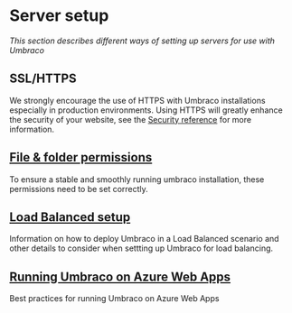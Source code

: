 # Server setup
*This section describes different ways of setting up servers for use with Umbraco*

## SSL/HTTPS
We strongly encourage the use of HTTPS with Umbraco installations especially in production environments. Using HTTPS will greatly enhance the security of your website, see the [Security reference](../../../Reference/Security/index.md) for more information.

## [File & folder permissions](permissions.md)
To ensure a stable and smoothly running umbraco installation, these permissions need to be set correctly.

## [Load Balanced setup](load-balancing.md)
Information on how to deploy Umbraco in a Load Balanced scenario and other details to consider when settting up Umbraco for load balancing.

## [Running Umbraco on Azure Web Apps](azure-web-apps.md)
Best practices for running Umbraco on Azure Web Apps
